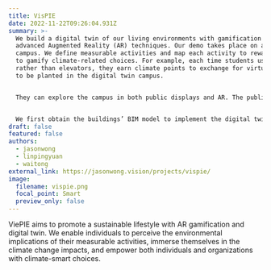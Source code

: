 ```yaml
---
title: VisPIE
date: 2022-11-22T09:26:04.931Z
summary: >-
  We build a digital twin of our living environments with gamification and
  advanced Augmented Reality (AR) techniques. Our demo takes place on a green
  campus. We define measurable activities and map each activity to reward points
  to gamify climate-related choices. For example, each time students use stairs
  rather than elevators, they earn climate points to exchange for virtual trees
  to be planted in the digital twin campus.


  They can explore the campus in both public displays and AR. The public displays show the overall digital campus, which lets students perceive how their behaviors influence the degree of greening on the virtual campus. AR provides students with an immersive experience to explore and observe the trees from the first-person perspective. The whole concept empowers students with higher awareness of climate-smart behavioral choices.


  We first obtain the buildings’ BIM model to implement the digital twin. Then, we adopt automatic (e.g., sensors) and manual (e.g., self-report) ways to track students’ activities with permission. Next, we develop a mobile AR app that allows students to plant and observe the trees on the digital campus.
draft: false
featured: false
authors:
  - jasonwong
  - linpingyuan
  - waitong
external_link: https://jasonwong.vision/projects/vispie/
image:
  filename: vispie.png
  focal_point: Smart
  preview_only: false
---
```

ViePIE aims to promote a sustainable lifestyle with AR gamification and digital twin. We enable individuals to perceive the environmental implications of their measurable activities, immerse themselves in the climate change impacts, and empower both individuals and organizations with climate-smart choices.